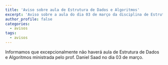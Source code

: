 ```yaml
---
title: 'Aviso sobre aula de Estrutura de Dados e Algoritmos'
excerpt: 'Aviso sobre a aula do dia 03 de março da disciplina de Estrutura de Dados e Algoritmos ministrada pelo prof. Daniel Saad.'
author_profile: false
categories:
  - avisos
tags:
  - avisos
---
```


Informamos que excepcionalmente não haverá aula de Estrutura de Dados e Algoritmos ministrada pelo prof. Daniel Saad no dia 03 de março. 